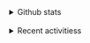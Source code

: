 
<details>
  <summary>Github stats</summary>
  <img align="left" alt="Github stats" src="https://github-readme-stats.codestackr.vercel.app/api?username=envomp&show_icons=true&hide_border=true&include_all_commits=true" />

</details>

<br />

<details>
  <summary>Recent activitiess</summary>
  <!--START_SECTION:activity-->
  <!--END_SECTION:activity-->
</details>
